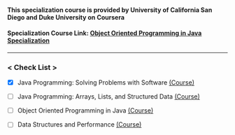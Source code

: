 
#### This specialization course is provided by University of California San Diego and Duke University on Coursera

#### Specialization Course Link: [Object Oriented Programming in Java Specialization](https://www.coursera.org/specializations/java-programming "Object Oriented Programming in Java") 

* * *
### < Check List >

- [x] Java Programming: Solving Problems with Software [(Course)](https://www.coursera.org/learn/java-programming)
- [ ] Java Programming: Arrays, Lists, and Structured Data [(Course)](https://www.coursera.org/learn/java-programming-arrays-lists-data)
- [ ] Object Oriented Programming in Java [(Course)](https://www.coursera.org/learn/object-oriented-java)
- [ ] Data Structures and Performance [(Course)](https://www.coursera.org/learn/data-structures-optimizing-performance)


